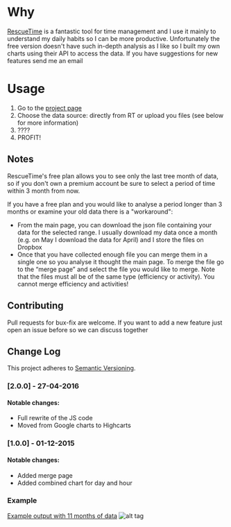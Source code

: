 # Why

[RescueTime](https://www.rescuetime.com) is a fantastic tool for time management and I use it mainly to understand my daily habits so I can be more productive.
Unfortunately the free version doesn't have such in-depth analysis as I like so I built my own charts using their API to access the data.
If you have suggestions for new features send me an email

# Usage

1.  Go to the [project page](http://ilbonte.github.io/rescuetime-again/)
2.  Choose the data source: directly from RT or upload you files (see below for more information)
3.  ????
4.  PROFIT!

## Notes

RescueTime's free plan allows you to see only the last tree month of data, so if you don't own a premium account be sure to select a period of time within 3 month from now.

If you have a free plan and you would like to analyse a period longer than 3 months or examine your old data there is a "workaround":
* From the main page, you can download the json file containing your data for the selected range. I usually download my data once a month (e.g. on May I download the data for April) and I store the files on Dropbox
* Once that you have collected enough file you can merge them in a single one so you analyse it thought the main page. To merge the file go to the “merge page” and select the file you would like to merge. Note that the files must all be of the same type (efficiency or activity). You cannot merge efficiency and activities!


## Contributing

Pull requests for bux-fix are welcome. If you want to add a new feature just open an issue before so we can discuss together

## Change Log
This project adheres to [Semantic Versioning](http://semver.org/).

### [2.0.0] - 27-04-2016
#### Notable changes:
- Full rewrite of the JS code
- Moved from Google charts to Highcarts

### [1.0.0] - 01-12-2015
#### Notable changes:
- Added merge page
- Added combined chart for day and hour
 
### Example
[Example output with 11 months of data](http://i.imgur.com/h1PElrI.png)
![alt tag](http://i.imgur.com/h1PElrI.png)
